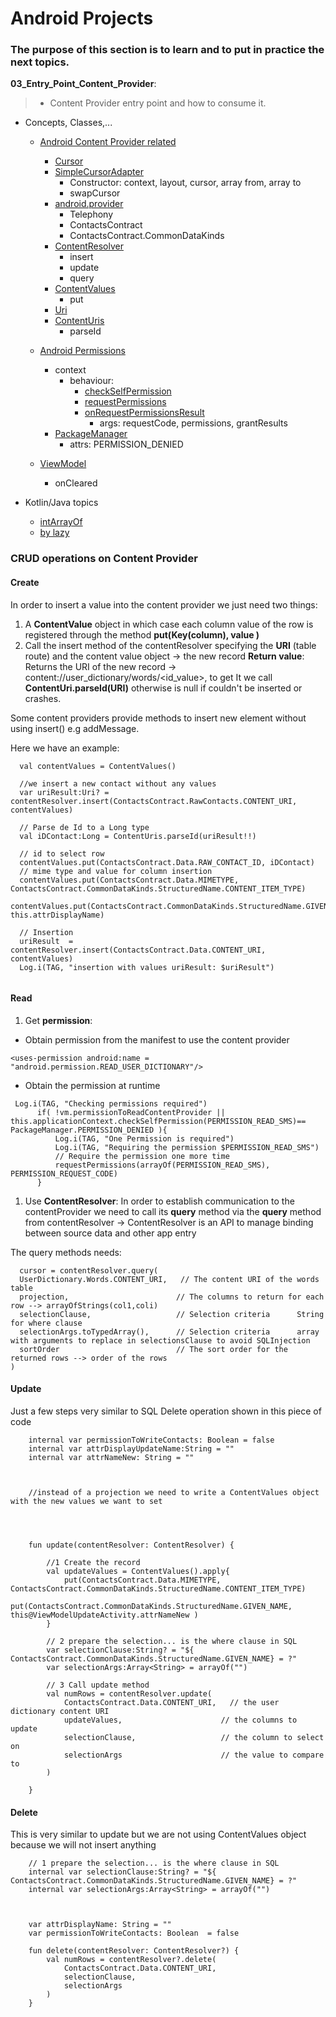 # Android Projects
### The purpose of this section is to learn and to put in practice the next topics.


__03_Entry_Point_Content_Provider__:<br>
> - Content Provider entry point and how to consume it.

- Concepts, Classes,...

  - [Android Content Provider related](https://developer.android.com/guide/topics/providers/content-providers)
    - [Cursor](https://developer.android.com/reference/android/widget/CursorAdapter)
    - [SimpleCursorAdapter](https://developer.android.com/reference/android/widget/SimpleCursorAdapter)
      - Constructor: context, layout, cursor, array from, array to
      - swapCursor
    - [android.provider](https://developer.android.com/reference/android/provider/package-summary)
      - Telephony
      - ContactsContract
      -  ContactsContract.CommonDataKinds
    - [ContentResolver](https://developer.android.com/reference/android/content/ContentResolver)
      - insert
      - update
      - query
    - [ContentValues](https://developer.android.com/reference/android/content/ContentValues)
      - put
    - [Uri](https://developer.android.com/reference/android/net/Uri)
    - [ContentUris](https://developer.android.com/reference/android/content/ContentUris)
      - parseId

  - [Android Permissions](https://developer.android.com/guide/topics/permissions/overview) 
    - context 
      - behaviour: 
        - [checkSelfPermission](https://developer.android.com/reference/androidx/core/content/ContextCompat)
        - [requestPermissions](https://developer.android.com/training/permissions/requesting)
        - [onRequestPermissionsResult](https://developer.android.com/training/permissions/requesting#manage-request-code-yourself)
          - args: requestCode, permissions, grantResults
    - [PackageManager](https://developer.android.com/reference/android/content/pm/PackageManager)
      - attrs: PERMISSION_DENIED
  - [ViewModel](https://developer.android.com/topic/libraries/architecture/viewmodel) 
    - onCleared

  
- Kotlin/Java topics
  
  - [intArrayOf](https://kotlinlang.org/api/latest/jvm/stdlib/kotlin/int-array-of.html)
  - [by lazy](https://medium.com/kotlin-dev-reactor/android-java-inicializando-variables-tard%C3%ADamente-lazy-y-lateinit-b648167c71b5)


### CRUD operations on Content Provider 

#### Create


In order to insert a value into the content provider  we just need two things:
1. A __ContentValue__ object in which case each column value of the row is registered through the method __put(Key(column), value )__
1. Call the insert method of the contentResolver specifying the __URI__ (table route) and the content value object -> the new record
__Return value__: Returns the URI of the new record -> content://user_dictionary/words/<id_value>, to get It we call __ContentUri.parseId(URI)__ otherwise is null if  couldn't be inserted or crashes.

Some content providers provide methods to insert new element without using insert() e.g addMessage.

Here we have an example: 

``` 
  val contentValues = ContentValues()
  
  //we insert a new contact without any values
  var uriResult:Uri? = contentResolver.insert(ContactsContract.RawContacts.CONTENT_URI, contentValues)

  // Parse de Id to a Long type
  val iDContact:Long = ContentUris.parseId(uriResult!!)

  // id to select row
  contentValues.put(ContactsContract.Data.RAW_CONTACT_ID, iDContact)
  // mime type and value for column insertion
  contentValues.put(ContactsContract.Data.MIMETYPE, ContactsContract.CommonDataKinds.StructuredName.CONTENT_ITEM_TYPE)
  contentValues.put(ContactsContract.CommonDataKinds.StructuredName.GIVEN_NAME, this.attrDisplayName)

  // Insertion
  uriResult  = contentResolver.insert(ContactsContract.Data.CONTENT_URI, contentValues)
  Log.i(TAG, "insertion with values uriResult: $uriResult")


```


#### Read 
1. Get __permission__: 
  - Obtain permission from the manifest to use the content provider 
```
<uses-permission android:name = "android.permission.READ_USER_DICTIONARY"/>

```
  - Obtain the permission at runtime
  ```
   Log.i(TAG, "Checking permissions required")
        if( !vm.permissionToReadContentProvider || this.applicationContext.checkSelfPermission(PERMISSION_READ_SMS)== PackageManager.PERMISSION_DENIED ){
            Log.i(TAG, "One Permission is required")
            Log.i(TAG, "Requiring the permission $PERMISSION_READ_SMS")
            // Require the permission one more time
            requestPermissions(arrayOf(PERMISSION_READ_SMS), PERMISSION_REQUEST_CODE)
        }
  ```
1. Use __ContentResolver__: In order to establish communication to the contentProvider we need to call its __query__ method
 via the __query__ method from contentResolver -> ContentResolver is an API to manage binding between source data and other app entry


The query methods needs:
```
  cursor = contentResolver.query(
  UserDictionary.Words.CONTENT_URI,   // The content URI of the words table
  projection,                        // The columns to return for each row --> arrayOfStrings(col1,coli)
  selectionClause,                   // Selection criteria      String for where clause
  selectionArgs.toTypedArray(),      // Selection criteria      array with arguments to replace in selectionsClause to avoid SQLInjection
  sortOrder                          // The sort order for the returned rows --> order of the rows
)
```
     
#### Update

Just a few steps very similar to SQL Delete operation shown in this piece of code

```
    internal var permissionToWriteContacts: Boolean = false
    internal var attrDisplayUpdateName:String = ""
    internal var attrNameNew: String = ""

  

    //instead of a projection we need to write a ContentValues object with the new values we want to set

    


    fun update(contentResolver: ContentResolver) {

        //1 Create the record
        val updateValues = ContentValues().apply{
            put(ContactsContract.Data.MIMETYPE, ContactsContract.CommonDataKinds.StructuredName.CONTENT_ITEM_TYPE)
            put(ContactsContract.CommonDataKinds.StructuredName.GIVEN_NAME, this@ViewModelUpdateActivity.attrNameNew )
        }

        // 2 prepare the selection... is the where clause in SQL
        var selectionClause:String? = "${ ContactsContract.CommonDataKinds.StructuredName.GIVEN_NAME} = ?"
        var selectionArgs:Array<String> = arrayOf("")

        // 3 Call update method
        val numRows = contentResolver.update(
            ContactsContract.Data.CONTENT_URI,   // the user dictionary content URI
            updateValues,                      // the columns to update
            selectionClause,                   // the column to select on
            selectionArgs                      // the value to compare to
        )

    }
```

#### Delete

This is very similar to update but we are not using ContentValues object because we will not insert anything
```
    // 1 prepare the selection... is the where clause in SQL
    internal var selectionClause:String? = "${ ContactsContract.CommonDataKinds.StructuredName.GIVEN_NAME} = ?"
    internal var selectionArgs:Array<String> = arrayOf("")



    var attrDisplayName: String = ""
    var permissionToWriteContacts: Boolean  = false

    fun delete(contentResolver: ContentResolver?) {
        val numRows = contentResolver?.delete(
            ContactsContract.Data.CONTENT_URI,
            selectionClause,
            selectionArgs
        )
    }
```

